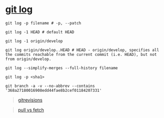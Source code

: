 # [git log](https://www.git-scm.com/docs/git-log)

`git log -p filename # -p, --patch`

`git log -1 HEAD # default HEAD`

`git log -1 origin/develop`

`git log origin/develop..HEAD # HEAD - origin/develop, specifies all the commits reachable from the current commit (i.e. HEAD), but not from origin/develop.`

`git log --simplify-merges --full-history filename`

`git log -p <sha1>`

`git branch -a -v --no-abbrev --contains '368a27180016908edd44fae8b2cef01184207331'`

> [gitrevisions](https://www.git-scm.com/docs/gitrevisions)

> [pull vs fetch](https://stackoverflow.com/questions/292357/what-is-the-difference-between-git-pull-and-git-fetch)